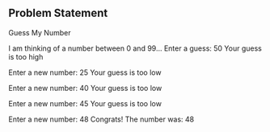## **Problem Statement**
Guess My Number

I am thinking of a number between 0 and 99... Enter a guess: 50 Your guess is too high

Enter a new number: 25 Your guess is too low

Enter a new number: 40 Your guess is too low

Enter a new number: 45 Your guess is too low

Enter a new number: 48 Congrats! The number was: 48